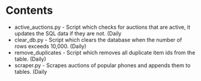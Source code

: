 # Contents
* active_auctions.py - Script which checks for auctions that are active, it updates the SQL data if they are not. (Daily
* clear_db.py - Script which clears the database when the number of rows exceeds 10,000. (Daily)
* remove_duplicates - Script which removes all duplicate item ids from the table. (Daily)
* scraper.py - Scrapes auctions of popular phones and appends them to tables. (Daily
